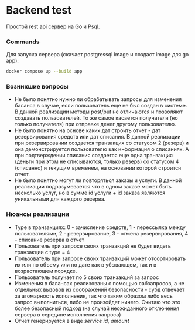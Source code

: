 # Backend test
Простой rest api сервер на Go и Psql.
### Commands
Для запуска сервера (скачает postgressql image и создаст image для go app):
```bash
docker compose up --build app
```
### Возникшие вопросы
- Не было понятно нужно ли обрабатывать запросы для изменения баланса в случае, если пользователь еще не был создан в системе. В данной реализации методы post/put не отличаются и позволяют создавать пользователей. То же самое касается получателя (но только получателя) при отправке денег другому пользователю.
- Не было понятно на основе каких дат строить отчет - дат резервирования средств или дат списания. В данной реализации при резервировании создается транзакция со статусом 2 (резерв) и она демонстрируется пользователю как информация о списаниях. А при подтверждении списания создается еще одна транзакция (деньги при этом не списываются, только резерв) со статусом 4 (списанно) и текущим временем, на основании которой строится отчет.
- Не было понятно могут ли повторяться заказы и услуги. В данной реалзиации подразумевается что в одном заказе может быть несколько услуг, но в сумме id услуги + id заказа являются уникальными для каждого резерва.
### Нюансы реализации
- Type в транзакциях: 0 - зачисление средств, 1 - перессылка между пользователями, 2 - резервирование, 3 - отмена резервирования, 4 - списание резерва в отчет
- Пользователь при запросе своих транзакций не будет видеть транзакции c type = 4
- Пользователь при запросе своих транзакций может отсортировать их или по объему или по дате как в убывающем, так и в возрастающем порядке.
- Пользователь получает по 5 своих транзакций за запрос
- Изменения в балансах реализованы с помощью сабзапросов, а не отдельных вызовов из соображений безопасности - субд отвечает за атомарность исполнения, так что таким образом либо весь запрос выполниться, либо не произойдет ничего. Считаю что это более безопасный подход (на случай неожиданного отключения сервера в середине исполнения запроса)
- Отчет генерируется в виде _service id, amount_
